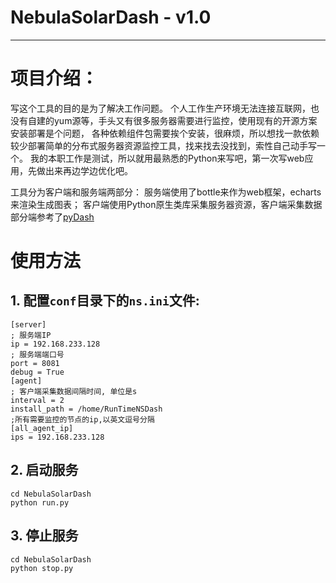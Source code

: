 # NebulaSolarDash - v1.0
---

# 项目介绍：

写这个工具的目的是为了解决工作问题。
个人工作生产环境无法连接互联网，也没有自建的yum源等，手头又有很多服务器需要进行监控，使用现有的开源方案安装部署是个问题，
各种依赖组件包需要挨个安装，很麻烦，所以想找一款依赖较少部署简单的分布式服务器资源监控工具，找来找去没找到，索性自己动手写一个。
我的本职工作是测试，所以就用最熟悉的Python来写吧，第一次写web应用，先做出来再边学边优化吧。

工具分为客户端和服务端两部分：
服务端使用了bottle来作为web框架，echarts来渲染生成图表；
客户端使用Python原生类库采集服务器资源，客户端采集数据部分端参考了[pyDash](https://github.com/k3oni/pydash)



# 使用方法
## 1. 配置`conf`目录下的`ns.ini`文件:

    [server]
    ; 服务端IP
    ip = 192.168.233.128
    ; 服务端端口号
    port = 8081
    debug = True
    [agent]
    ; 客户端采集数据间隔时间, 单位是s
    interval = 2
    install_path = /home/RunTimeNSDash
    ;所有需要监控的节点的ip,以英文逗号分隔
    [all_agent_ip]
    ips = 192.168.233.128

## 2. 启动服务
    cd NebulaSolarDash
    python run.py

## 3. 停止服务
    cd NebulaSolarDash
    python stop.py




